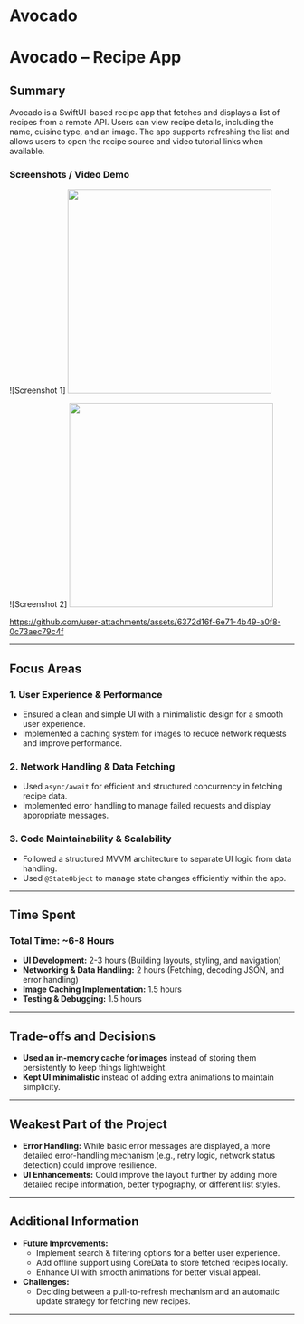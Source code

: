 # Avocado


# **Avocado – Recipe App**  

## **Summary**  
Avocado is a SwiftUI-based recipe app that fetches and displays a list of recipes from a remote API. Users can view recipe details, including the name, cuisine type, and an image. The app supports refreshing the list and allows users to open the recipe source and video tutorial links when available.  

### **Screenshots / Video Demo**  
![Screenshot 1] <img src="https://github.com/user-attachments/assets/23cd921f-70e9-4e47-a08c-a587fbc92afb" width="360">

![Screenshot 2] <img src="https://github.com/user-attachments/assets/a24235fc-d408-4085-905c-480ebd9e0edc" width="360">



https://github.com/user-attachments/assets/6372d16f-6e71-4b49-a0f8-0c73aec79c4f

---

## **Focus Areas**  
### **1. User Experience & Performance**  
- Ensured a clean and simple UI with a minimalistic design for a smooth user experience.  
- Implemented a caching system for images to reduce network requests and improve performance.  

### **2. Network Handling & Data Fetching**  
- Used `async/await` for efficient and structured concurrency in fetching recipe data.  
- Implemented error handling to manage failed requests and display appropriate messages.  

### **3. Code Maintainability & Scalability**  
- Followed a structured MVVM architecture to separate UI logic from data handling.  
- Used `@StateObject` to manage state changes efficiently within the app.  

---

## **Time Spent**  
### **Total Time: ~6-8 Hours**  
- **UI Development:** 2-3 hours (Building layouts, styling, and navigation)  
- **Networking & Data Handling:** 2 hours (Fetching, decoding JSON, and error handling)  
- **Image Caching Implementation:** 1.5 hours  
- **Testing & Debugging:** 1.5 hours  

---

## **Trade-offs and Decisions**  
- **Used an in-memory cache for images** instead of storing them persistently to keep things lightweight.  
- **Kept UI minimalistic** instead of adding extra animations to maintain simplicity.  

---

## **Weakest Part of the Project**  
- **Error Handling:** While basic error messages are displayed, a more detailed error-handling mechanism (e.g., retry logic, network status detection) could improve resilience.  
- **UI Enhancements:** Could improve the layout further by adding more detailed recipe information, better typography, or different list styles.  

---

## **Additional Information**  
- **Future Improvements:**  
  - Implement search & filtering options for a better user experience.  
  - Add offline support using CoreData to store fetched recipes locally.  
  - Enhance UI with smooth animations for better visual appeal.  
- **Challenges:**   
  - Deciding between a pull-to-refresh mechanism and an automatic update strategy for fetching new recipes.  

---
